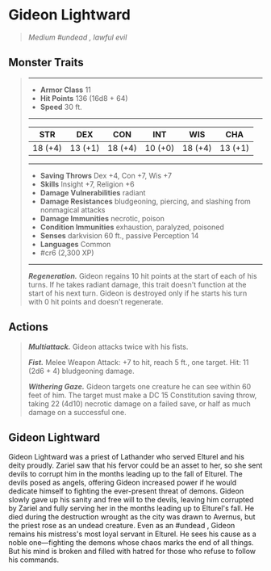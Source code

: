 # Gideon Lightward
>*Medium #undead , lawful evil*
## Monster Traits
>___
>- **Armor Class** 11
>- **Hit Points** 136 (16d8 + 64)
>- **Speed** 30 ft.
>___
>|STR|DEX|CON|INT|WIS|CHA|
>|:---:|:---:|:---:|:---:|:---:|:---:|
>|18 (+4)|13 (+1)|18 (+4)|10 (+0)|18 (+4)|13 (+1)|
>___
>- **Saving Throws** Dex +4, Con +7, Wis +7
>- **Skills** Insight +7, Religion +6
>- **Damage Vulnerabilities** radiant
>- **Damage Resistances** bludgeoning, piercing, and slashing from nonmagical attacks
>- **Damage Immunities** necrotic, poison
>- **Condition Immunities** exhaustion, paralyzed, poisoned
>- **Senses** darkvision 60 ft., passive Perception 14
>- **Languages** Common
>- #cr6 (2,300 XP)
>___
>***Regeneration.*** Gideon regains 10 hit points at the start of each of his turns. If he takes radiant damage, this trait doesn't function at the start of his next turn. Gideon is destroyed only if he starts his turn with 0 hit points and doesn't regenerate.  
>
## Actions
>***Multiattack.*** Gideon attacks twice with his fists.  
>
>***Fist.*** Melee Weapon Attack: +7 to hit, reach 5 ft., one target. Hit: 11 (2d6 + 4) bludgeoning damage.  
>
>***Withering Gaze.*** Gideon targets one creature he can see within 60 feet of him. The target must make a DC 15 Constitution saving throw, taking 22 (4d10) necrotic damage on a failed save, or half as much damage on a successful one.
## Gideon Lightward
Gideon Lightward was a priest of Lathander who served Elturel and his deity proudly. Zariel saw that his fervor could be an asset to her, so she sent devils to corrupt him in the months leading up to the fall of Elturel. The devils posed as angels, offering Gideon increased power if he would dedicate himself to fighting the ever-present threat of demons.
Gideon slowly gave up his sanity and free will to the devils, leaving him corrupted by Zariel and fully serving her in the months leading up to Elturel's fall. He died during the destruction wrought as the city was drawn to Avernus, but the priest rose as an undead creature. Even as an #undead , Gideon remains his mistress's most loyal servant in Elturel. He sees his cause as a noble one—fighting the demons whose chaos marks the end of all things. But his mind is broken and filled with hatred for those who refuse to follow his commands.